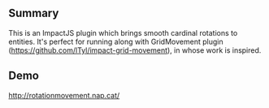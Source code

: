 ## Summary ##
This is an ImpactJS plugin which brings smooth cardinal rotations to entities. It's perfect for running along with GridMovement plugin (https://github.com/lTyl/impact-grid-movement), in whose work is inspired.

## Demo ##
http://rotationmovement.nap.cat/
